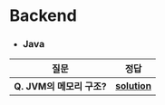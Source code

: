 # Backend   
- ### Java
| 질문 | 정답 |   
| :--: | :--: |   
|__Q. JVM의 메모리 구조?__  |__[solution](https://github.com/jhmin-kk99/Coding-Interview/blob/main/solution/sol_1.txt)__  |
